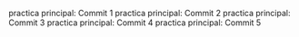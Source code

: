practica principal: Commit 1
practica principal: Commit 2
practica principal: Commit 3
practica principal: Commit 4
practica principal: Commit 5